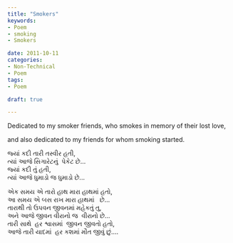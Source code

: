 ```yaml
---
title: "Smokers"
keywords:
- Poem
- smoking
- Smokers

date: 2011-10-11
categories:
- Non-Technical
- Poem
tags:
- Poem

draft: true

---
```

Dedicated to my smoker friends, who smokes in memory of their lost love,

and also dedicated to my friends for whom smoking started.

જ્યાં કદી તારી તસ્વીર હતી,   
ત્યાં આજે સિગારેટનું&nbsp; પેકેટ છે...   
જ્યાં કદી તું હતી,   
ત્યાં આજે ધુમાડો જ ધુમાડો છે...   

એક સમય એ તારો હાથ મારા હાથમાં હતો,   
આ સમય એ બસ રાખ મારા હાથમાં&nbsp;&nbsp; છે...   
તારાથી તો ઉપવન જીવનમાં મહેકતું તુ,   
અને આજે જીવન વીરાનો જ&nbsp; વીરાનો છે...   
તારી સાથે&nbsp; હર શ્વાસમાં&nbsp; જીવન જીવતો હતો,   
આજે તારી યાદમાં&nbsp; હર કશમાં મૌત જીવું છું....